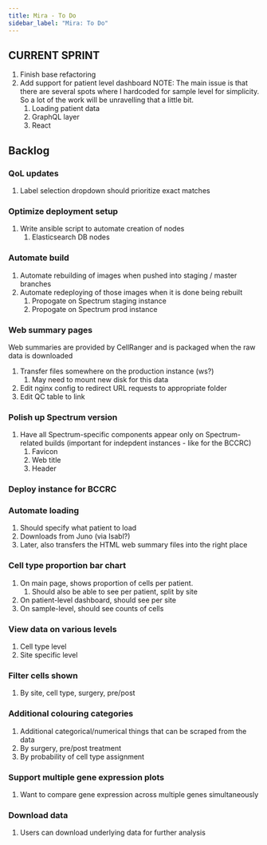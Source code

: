 ```yaml
---
title: Mira - To Do
sidebar_label: "Mira: To Do"
---
```


## CURRENT SPRINT

1. Finish base refactoring
2. Add support for patient level dashboard
   NOTE: The main issue is that there are several spots where I hardcoded for sample level for simplicity. So a lot of the work will be unravelling that a little bit.
   1. Loading patient data
   2. GraphQL layer
   3. React

## Backlog

### QoL updates

1. Label selection dropdown should prioritize exact matches

### Optimize deployment setup

1. Write ansible script to automate creation of nodes
   1. Elasticsearch DB nodes

### Automate build

1. Automate rebuilding of images when pushed into staging / master branches
2. Automate redeploying of those images when it is done being rebuilt
   1. Propogate on Spectrum staging instance
   2. Propogate on Spectrum prod instance

### Web summary pages

Web summaries are provided by CellRanger and is packaged when the raw data is downloaded

1. Transfer files somewhere on the production instance (ws?)
   1. May need to mount new disk for this data
2. Edit nginx config to redirect URL requests to appropriate folder
3. Edit QC table to link

### Polish up Spectrum version

1. Have all Spectrum-specific components appear only on Spectrum-related builds (important for indepdent instances - like for the BCCRC)
   1. Favicon
   2. Web title
   3. Header

### Deploy instance for BCCRC

### Automate loading

1. Should specify what patient to load
2. Downloads from Juno (via Isabl?)
3. Later, also transfers the HTML web summary files into the right place

### Cell type proportion bar chart

1. On main page, shows proportion of cells per patient.
   1. Should also be able to see per patient, split by site
2. On patient-level dashboard, should see per site
3. On sample-level, should see counts of cells

### View data on various levels

1. Cell type level
2. Site specific level

### Filter cells shown

1. By site, cell type, surgery, pre/post

### Additional colouring categories

1. Additional categorical/numerical things that can be scraped from the data
2. By surgery, pre/post treatment
3. By probability of cell type assignment

### Support multiple gene expression plots

1. Want to compare gene expression across multiple genes simultaneously

### Download data

1. Users can download underlying data for further analysis
